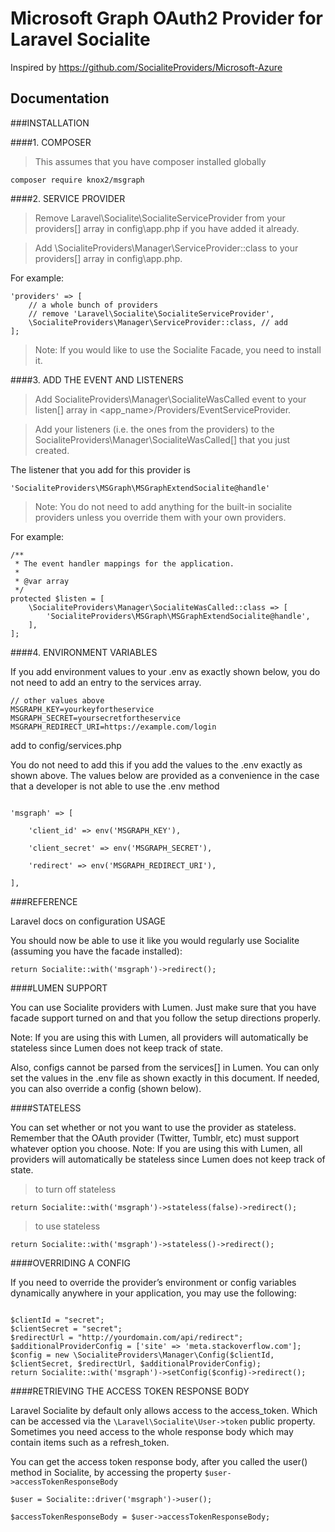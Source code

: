 # Microsoft Graph OAuth2 Provider for Laravel Socialite

Inspired by <a href="https://github.com/SocialiteProviders/Microsoft-Azure">https://github.com/SocialiteProviders/Microsoft-Azure</a>


## Documentation


###INSTALLATION

####1. COMPOSER

>  This assumes that you have composer installed globally

```composer require knox2/msgraph```

####2. SERVICE PROVIDER

>Remove Laravel\Socialite\SocialiteServiceProvider from your providers[] array in config\app.php if you have added it already.

>Add \SocialiteProviders\Manager\ServiceProvider::class to your providers[] array in config\app.php.

For example:

```
'providers' => [
    // a whole bunch of providers
    // remove 'Laravel\Socialite\SocialiteServiceProvider',
    \SocialiteProviders\Manager\ServiceProvider::class, // add
];
```
>Note: If you would like to use the Socialite Facade, you need to install it.

####3. ADD THE EVENT AND LISTENERS

>Add SocialiteProviders\Manager\SocialiteWasCalled event to your listen[] array in <app_name>/Providers/EventServiceProvider.

>Add your listeners (i.e. the ones from the providers) to the SocialiteProviders\Manager\SocialiteWasCalled[] that you just created.

The listener that you add for this provider is 
```
'SocialiteProviders\MSGraph\MSGraphExtendSocialite@handle'
```

>Note: You do not need to add anything for the built-in socialite providers unless you override them with your own providers.

For example:

```
/**
 * The event handler mappings for the application.
 *
 * @var array
 */
protected $listen = [
    \SocialiteProviders\Manager\SocialiteWasCalled::class => [
        'SocialiteProviders\MSGraph\MSGraphExtendSocialite@handle',
    ],
];
```

####4. ENVIRONMENT VARIABLES

If you add environment values to your .env as exactly shown below, you do not need to add an entry to the services array.

````
// other values above
MSGRAPH_KEY=yourkeyfortheservice
MSGRAPH_SECRET=yoursecretfortheservice
MSGRAPH_REDIRECT_URI=https://example.com/login   
````
add to config/services.php

You do not need to add this if you add the values to the .env exactly as shown above. The values below are provided as a convenience in the case that a developer is not able to use the .env method

```

'msgraph' => [

	'client_id' => env('MSGRAPH_KEY'),

    'client_secret' => env('MSGRAPH_SECRET'),
    
    'redirect' => env('MSGRAPH_REDIRECT_URI'),  
    
], 

```

###REFERENCE

Laravel docs on configuration
USAGE

You should now be able to use it like you would regularly use Socialite (assuming you have the facade installed):
```
return Socialite::with('msgraph')->redirect();

```

####LUMEN SUPPORT

You can use Socialite providers with Lumen. Just make sure that you have facade support turned on and that you follow the setup directions properly.

Note: If you are using this with Lumen, all providers will automatically be stateless since Lumen does not keep track of state.

Also, configs cannot be parsed from the services[] in Lumen. You can only set the values in the .env file as shown exactly in this document. If needed, you can also override a config (shown below).

####STATELESS

You can set whether or not you want to use the provider as stateless. Remember that the OAuth provider (Twitter, Tumblr, etc) must support whatever option you choose.
Note: If you are using this with Lumen, all providers will automatically be stateless since Lumen does not keep track of state.

>to turn off stateless

```
return Socialite::with('msgraph')->stateless(false)->redirect();

```

>to use stateless

```
return Socialite::with('msgraph')->stateless()->redirect();

```

####OVERRIDING A CONFIG

If you need to override the provider’s environment or config variables dynamically anywhere in your application, you may use the following:

```

$clientId = "secret";
$clientSecret = "secret";
$redirectUrl = "http://yourdomain.com/api/redirect";
$additionalProviderConfig = ['site' => 'meta.stackoverflow.com'];
$config = new \SocialiteProviders\Manager\Config($clientId, $clientSecret, $redirectUrl, $additionalProviderConfig);
return Socialite::with('msgraph')->setConfig($config)->redirect();

```
####RETRIEVING THE ACCESS TOKEN RESPONSE BODY

Laravel Socialite by default only allows access to the access\_token. Which can be accessed via the ```\Laravel\Socialite\User->token``` public property. Sometimes you need access to the whole response body which may contain items such as a refresh_token.

You can get the access token response body, after you called the user() method in Socialite, by accessing the property ```$user->accessTokenResponseBody```

```
$user = Socialite::driver('msgraph')->user();

$accessTokenResponseBody = $user->accessTokenResponseBody;

```
